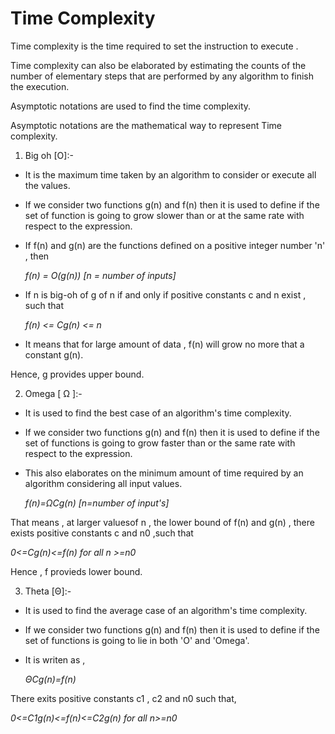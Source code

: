 # Time Complexity

Time complexity is the time required to set the instruction to execute .

Time complexity can also be elaborated by estimating the counts of the number of elementary steps that are performed by  any algorithm to finish the execution.
         
Asymptotic notations are used to find the time complexity.

Asymptotic notations are the mathematical way to represent Time complexity.          

 1) Big oh [O]:-

* It is the maximum time taken by an algorithm to consider or execute all the values.
* If we consider two functions g(n) and f(n) then it is used to define if the set of function is going to grow slower than or at the same rate with respect to the expression.
* If f(n) and g(n) are the functions defined on a positive integer number 'n' , then

    *f(n) = O(g(n))  [n = number of inputs]*

* If n is big-oh of g of n if and only if positive constants c and n exist , such that 
 
    *f(n) <= Cg(n) <= n*

* It means that for large amount of data , f(n) will grow no more that a constant g(n).

Hence, g provides upper bound.


2) Omega [ Ω ]:-
                                                                            
* It is used to find the best case of an algorithm's time complexity.

* If we consider two functions g(n) and f(n) then it is used to define if the set of functions is going to grow faster than or the same rate with respect to the expression.

* This also elaborates on the minimum amount of time required by an algorithm considering all input values.

    *f(n)=ΩCg(n)    [n=number of input's]*

That means , at larger valuesof n , the lower bound of f(n) and g(n) , there exists positive constants c and n0 ,such that

*0<=Cg(n)<=f(n)     for all n >=n0*

Hence , f provieds lower bound.

3) Theta [Θ]:-

* It is used to find the average case of an algorithm's time complexity.

* If we consider two functions g(n) and f(n) then it is used to define if the set of functions is going to lie in both 'O' and 'Omega'.

* It is writen as ,

    *ΘCg(n)=f(n)* 

There exits positive constants c1 , c2 and n0 such that,

*0<=C1g(n)<=f(n)<=C2g(n)    for all n>=n0*
